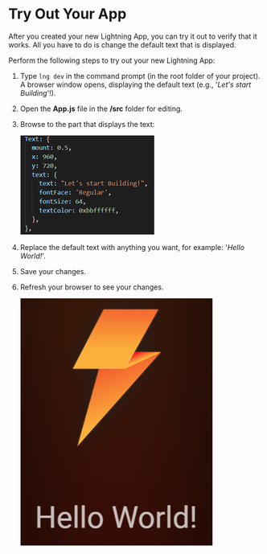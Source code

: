 # Try Out Your App


After you created your new Lightning App, you can try it out to verify that it works. All you have to do is change the default text that is displayed.


Perform the following steps to try out your new Lightning App:

1. Type `lng dev` in the command prompt (in the root folder of your project). A browser window opens, displaying the default text (e.g., '*Let's start Building*'!).
2. Open the **App.js** file in the **/src** folder for editing.
3. Browse to the part that displays the text:

	![](../../Resources/Images/CreateAPP/Text.png)
4. Replace the default text with anything you want, for example: '*Hello World!*'.
5. Save your changes.
6. Refresh your browser to see your changes.

	![](../../Resources/Images/CreateAPP/HelloWorld.png)